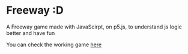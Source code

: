 # Freeway :D
A Freeway game made with JavaScirpt, on p5.js, to understand js logic better and have fun

You can check the working game [here](https://editor.p5js.org/maxykoin/full/Imy1g0WtJ)

